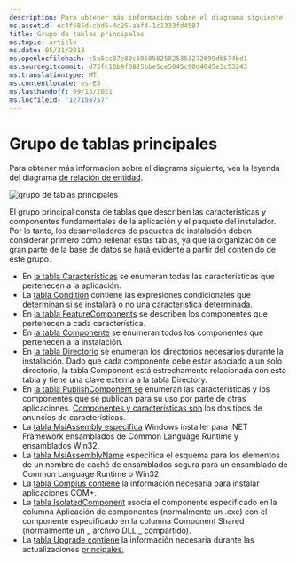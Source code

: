 ```yaml
---
description: Para obtener más información sobre el diagrama siguiente, vea la leyenda del diagrama de relación de entidad.
ms.assetid: ec4f585d-cbd5-4c25-aaf4-1c1333fd4587
title: Grupo de tablas principales
ms.topic: article
ms.date: 05/31/2018
ms.openlocfilehash: c5a5cc87e80c60505025825353272699db574bd1
ms.sourcegitcommit: d75fc10b9f0825bbe5ce5045c90d4045e3c53243
ms.translationtype: MT
ms.contentlocale: es-ES
ms.lasthandoff: 09/13/2021
ms.locfileid: "127158757"
---
```

# <a name="core-tables-group"></a>Grupo de tablas principales

Para obtener más información sobre el diagrama siguiente, vea la leyenda del diagrama [de relación de entidad](entity-relationship-diagram-legend.md).

![grupo de tablas principales](images/core.png)

El grupo principal consta de tablas que describen las características y componentes fundamentales de la aplicación y el paquete del instalador. Por lo tanto, los desarrolladores de paquetes de instalación deben considerar primero cómo rellenar estas tablas, ya que la organización de gran parte de la base de datos se hará evidente a partir del contenido de este grupo.

-   En [la tabla Características](feature-table.md) se enumeran todas las características que pertenecen a la aplicación.
-   La [tabla Condition](condition-table.md) contiene las expresiones condicionales que determinan si se instalará o no una característica determinada.
-   En [la tabla FeatureComponents](featurecomponents-table.md) se describen los componentes que pertenecen a cada característica.
-   En [la tabla Componente](component-table.md) se enumeran todos los componentes que pertenecen a la instalación.
-   En [la tabla Directorio](directory-table.md) se enumeran los directorios necesarios durante la instalación. Dado que cada componente debe estar asociado a un solo directorio, la tabla Component está estrechamente relacionada con esta tabla y tiene una clave externa a la tabla Directory.
-   En [la tabla PublishComponent se](publishcomponent-table.md) enumeran las características y los componentes que se publican para su uso por parte de otras aplicaciones. [Componentes y características son](components-and-features.md) los dos tipos de anuncios de características.
-   La [tabla MsiAssembly especifica](msiassembly-table.md) Windows installer para .NET Framework ensamblados de Common Language Runtime y ensamblados Win32.
-   La [tabla MsiAssemblyName](msiassemblyname-table.md) especifica el esquema para los elementos de un nombre de caché de ensamblados segura para un ensamblado de Common Language Runtime o Win32.
-   La [tabla Complus contiene](complus-table.md) la información necesaria para instalar aplicaciones COM+.
-   La [tabla IsolatedComponent](isolatedcomponent-table.md) asocia el componente especificado en la columna Aplicación de componentes (normalmente un .exe) con el componente especificado en la columna Component Shared (normalmente un \_ archivo DLL \_ compartido).
-   La [tabla Upgrade contiene](upgrade-table.md) la información necesaria durante las actualizaciones [principales.](major-upgrades.md)

 

 



